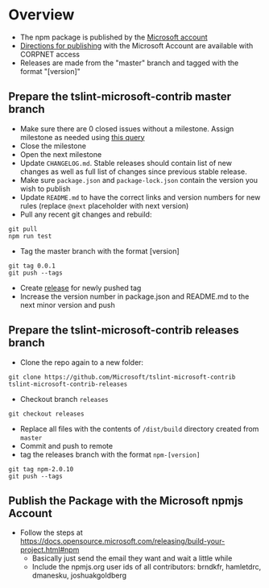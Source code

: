 # Overview

-   The npm package is published by the [Microsoft account](https://www.npmjs.com/~microsoft)
-   [Directions for publishing](https://opensourcehub.microsoft.com/articles/how-to-publish-npm-package) with the Microsoft Account are available with CORPNET access
-   Releases are made from the "master" branch and tagged with the format "[version]"

## Prepare the tslint-microsoft-contrib master branch

-   Make sure there are 0 closed issues without a milestone. Assign milestone as needed using [this query](https://github.com/Microsoft/tslint-microsoft-contrib/issues?q=no%3Amilestone%20is%3Aclosed%20)
-   Close the milestone
-   Open the next milestone
-   Update `CHANGELOG.md`. Stable releases should contain list of new changes as well as full list of changes since previous stable release.
-   Make sure `package.json` and `package-lock.json` contain the version you wish to publish
-   Update `README.md` to have the correct links and version numbers for new rules (replace `@next` placeholder with next version)
-   Pull any recent git changes and rebuild:

```shell
git pull
npm run test
```

-   Tag the master branch with the format [version]

```shell
git tag 0.0.1
git push --tags
```

-   Create [release](https://github.com/Microsoft/tslint-microsoft-contrib/releases) for newly pushed tag
-   Increase the version number in package.json and README.md to the next minor version and push

## Prepare the tslint-microsoft-contrib releases branch

-   Clone the repo again to a new folder:

```shell
git clone https://github.com/Microsoft/tslint-microsoft-contrib tslint-microsoft-contrib-releases
```

-   Checkout branch `releases`

```shell
git checkout releases
```

-   Replace all files with the contents of `/dist/build` directory created from `master`
-   Commit and push to remote
-   tag the releases branch with the format `npm-[version]`

```shell
git tag npm-2.0.10
git push --tags
```

## Publish the Package with the Microsoft npmjs Account

-   Follow the steps at https://docs.opensource.microsoft.com/releasing/build-your-project.html#npm
    -   Basically just send the email they want and wait a little while
    -   Include the npmjs.org user ids of all contributors: brndkfr, hamletdrc, dmanesku, joshuakgoldberg
